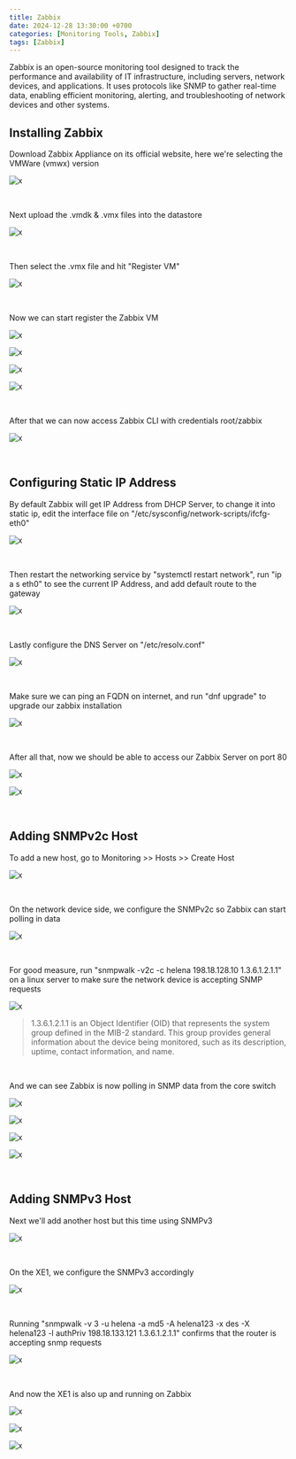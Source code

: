 ```yaml
---
title: Zabbix
date: 2024-12-28 13:30:00 +0700
categories: [Monitoring Tools, Zabbix]
tags: [Zabbix]
---
```


Zabbix is an open-source monitoring tool designed to track the performance and availability of IT infrastructure, including servers, network devices, and applications. It uses protocols like SNMP to gather real-time data, enabling efficient monitoring, alerting, and troubleshooting of network devices and other systems.

## Installing Zabbix

Download Zabbix Appliance on its official website, here we're selecting the VMWare (vmwx) version

![x](/static/2024-12-28-zabbix/01.png)

<br>

Next upload the .vmdk & .vmx files into the datastore

![x](/static/2024-12-28-zabbix/02.png)

<br>

Then select the .vmx file and hit "Register VM"

![x](/static/2024-12-28-zabbix/03.png)

<br>

Now we can start register the Zabbix VM

![x](/static/2024-12-28-zabbix/04.png)

![x](/static/2024-12-28-zabbix/05.png)

![x](/static/2024-12-28-zabbix/06.png)

![x](/static/2024-12-28-zabbix/07.png)

<br>

After that we can now access Zabbix CLI with credentials root/zabbix

![x](/static/2024-12-28-zabbix/08.png)

<br>

## Configuring Static IP Address

By default Zabbix will get IP Address from DHCP Server, to change it into static ip, edit the interface file on "/etc/sysconfig/network-scripts/ifcfg-eth0"

![x](/static/2024-12-28-zabbix/09.png)

<br>

Then restart the networking service by "systemctl restart network", run "ip a s eth0" to see the current IP Address, and add default route to the gateway

![x](/static/2024-12-28-zabbix/10.png)

<br>
 
Lastly configure the DNS Server on "/etc/resolv.conf"

![x](/static/2024-12-28-zabbix/11.png)

<br>

Make sure we can ping an FQDN on internet, and run "dnf upgrade" to upgrade our zabbix installation

![x](/static/2024-12-28-zabbix/12.png)

<br>

After all that, now we should be able to access our Zabbix Server on port 80

![x](/static/2024-12-28-zabbix/13.png)

![x](/static/2024-12-28-zabbix/14.png)

<br>

## Adding SNMPv2c Host

To add a new host, go to Monitoring >> Hosts >> Create Host

![x](/static/2024-12-28-zabbix/15.png)

<br>

On the network device side, we configure the SNMPv2c so Zabbix can start polling in data

![x](/static/2024-12-28-zabbix/15a.png)

<br>

For good measure, run "snmpwalk -v2c -c helena 198.18.128.10 1.3.6.1.2.1.1" on a linux server to make sure the network device is accepting SNMP requests

![x](/static/2024-12-28-zabbix/15b.png)

> 1.3.6.1.2.1.1 is an Object Identifier (OID) that represents the system group defined in the MIB-2 standard. This group provides general information about the device being monitored, such as its description, uptime, contact information, and name.

<br>

And we can see Zabbix is now polling in SNMP data from the core switch

![x](/static/2024-12-28-zabbix/16.png)

![x](/static/2024-12-28-zabbix/17.png)

![x](/static/2024-12-28-zabbix/18.png)

![x](/static/2024-12-28-zabbix/18a.png)

<br>

## Adding SNMPv3 Host

Next we'll add another host but this time using SNMPv3

![x](/static/2024-12-28-zabbix/19.png)

<br>

On the XE1, we configure the SNMPv3 accordingly

![x](/static/2024-12-28-zabbix/20.png)

<br>

Running "snmpwalk -v 3 -u helena -a md5 -A helena123 -x des -X helena123 -l authPriv 198.18.133.121 1.3.6.1.2.1.1" confirms that the router is accepting snmp requests

![x](/static/2024-12-28-zabbix/20a.png)

<br>

And now the XE1 is also up and running on Zabbix

![x](/static/2024-12-28-zabbix/21.png)

![x](/static/2024-12-28-zabbix/22.png)

![x](/static/2024-12-28-zabbix/23.png)

<br>









